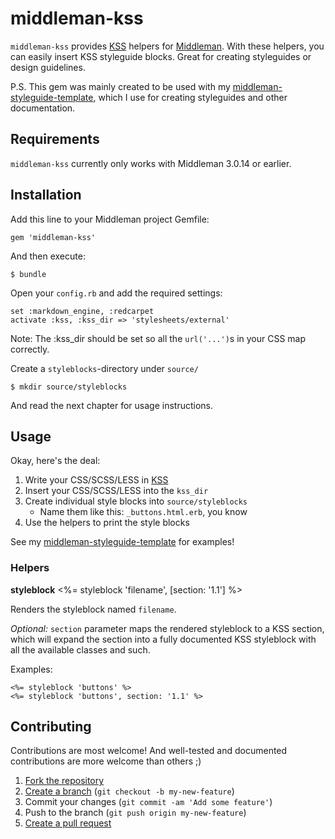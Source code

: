 # middleman-kss

`middleman-kss` provides [KSS][kss] helpers for
[Middleman](http://middlemanapp.com/). With these helpers, you can easily
insert KSS styleguide blocks. Great for creating styleguides or design
guidelines.

P.S. This gem was mainly created to be used with my
[middleman-styleguide-template][template], which I use for creating styleguides
and other documentation.

## Requirements

`middleman-kss` currently only works with Middleman 3.0.14 or earlier.

## Installation

Add this line to your Middleman project Gemfile:

    gem 'middleman-kss'

And then execute:

    $ bundle

Open your `config.rb` and add the required settings:

    set :markdown_engine, :redcarpet
    activate :kss, :kss_dir => 'stylesheets/external'

Note: The :kss_dir should be set so all the `url('...')`s in your CSS map correctly.

Create a `styleblocks`-directory under `source/`

    $ mkdir source/styleblocks

And read the next chapter for usage instructions.

## Usage

Okay, here's the deal:

1. Write your CSS/SCSS/LESS in [KSS][kss]
2. Insert your CSS/SCSS/LESS into the `kss_dir`
3. Create individual style blocks into `source/styleblocks`
    - Name them like this: `_buttons.html.erb`, you know
4. Use the helpers to print the style blocks

See my [middleman-styleguide-template][template] for examples!

### Helpers

**styleblock** <%= styleblock 'filename', [section: '1.1'] %>

Renders the styleblock named `filename`.

*Optional:* `section` parameter maps the
rendered styleblock to a KSS section, which will expand the section into a fully
documented KSS styleblock with all the available classes and such.

Examples:

    <%= styleblock 'buttons' %>
    <%= styleblock 'buttons', section: '1.1' %>


## Contributing

Contributions are most welcome! And well-tested and documented contributions are
more welcome than others ;)

1. [Fork the repository][fork]
2. [Create a branch][branch] (`git checkout -b my-new-feature`)
3. Commit your changes (`git commit -am 'Add some feature'`)
4. Push to the branch (`git push origin my-new-feature`)
5. [Create a pull request][pr]

[kss]: https://github.com/kneath/kss
[template]: https://github.com/Darep/middleman-styleguide-template
[fork]: http://help.github.com/fork-a-repo/
[branch]: http://learn.github.com/p/branching.html
[pr]: http://help.github.com/send-pull-requests/
